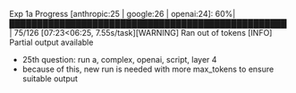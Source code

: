 Exp 1a Progress [anthropic:25 | google:26 | openai:24]:  60%|██████████████████████████████████████████████████                                  | 75/126 [07:23<06:25,  7.55s/task][WARNING] Ran out of tokens
[INFO] Partial output available

- 25th question: run a, complex, openai, script, layer 4
- because of this, new run is needed with more max_tokens to ensure suitable output